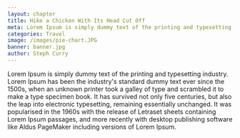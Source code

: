 ```yaml
---
layout: chapter
title: Hike a Chicken With Its Head Cut Off
meta: Lorem Ipsum is simply dummy text of the printing and typesetting industry.
categories: Travel
image: /images/pie-chart.JPG
banner: banner.jpg
author: Steph Curry
---
```


Lorem Ipsum is simply dummy text of the printing and typesetting industry. Lorem Ipsum has been the industry's standard dummy text ever since the 1500s, when an unknown printer took a galley of type and scrambled it to make a type specimen book. It has survived not only five centuries, but also the leap into electronic typesetting, remaining essentially unchanged. It was popularised in the 1960s with the release of Letraset sheets containing Lorem Ipsum passages, and more recently with desktop publishing software like Aldus PageMaker including versions of Lorem Ipsum.